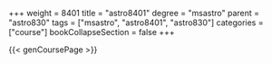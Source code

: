 +++
weight = 8401
title = "astro8401"
degree = "msastro"
parent = "astro830"
tags = ["msastro", "astro8401", "astro830"]
categories = ["course"]
bookCollapseSection = false
+++

{{< genCoursePage >}}
